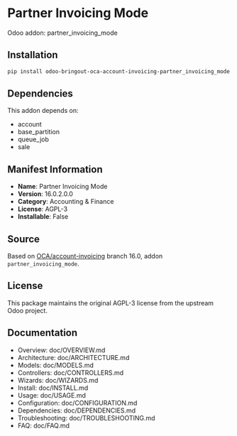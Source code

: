 # Partner Invoicing Mode

Odoo addon: partner_invoicing_mode

## Installation

```bash
pip install odoo-bringout-oca-account-invoicing-partner_invoicing_mode
```

## Dependencies

This addon depends on:
- account
- base_partition
- queue_job
- sale

## Manifest Information

- **Name**: Partner Invoicing Mode
- **Version**: 16.0.2.0.0
- **Category**: Accounting & Finance
- **License**: AGPL-3
- **Installable**: False

## Source

Based on [OCA/account-invoicing](https://github.com/OCA/account-invoicing) branch 16.0, addon `partner_invoicing_mode`.

## License

This package maintains the original AGPL-3 license from the upstream Odoo project.

## Documentation

- Overview: doc/OVERVIEW.md
- Architecture: doc/ARCHITECTURE.md
- Models: doc/MODELS.md
- Controllers: doc/CONTROLLERS.md
- Wizards: doc/WIZARDS.md
- Install: doc/INSTALL.md
- Usage: doc/USAGE.md
- Configuration: doc/CONFIGURATION.md
- Dependencies: doc/DEPENDENCIES.md
- Troubleshooting: doc/TROUBLESHOOTING.md
- FAQ: doc/FAQ.md
